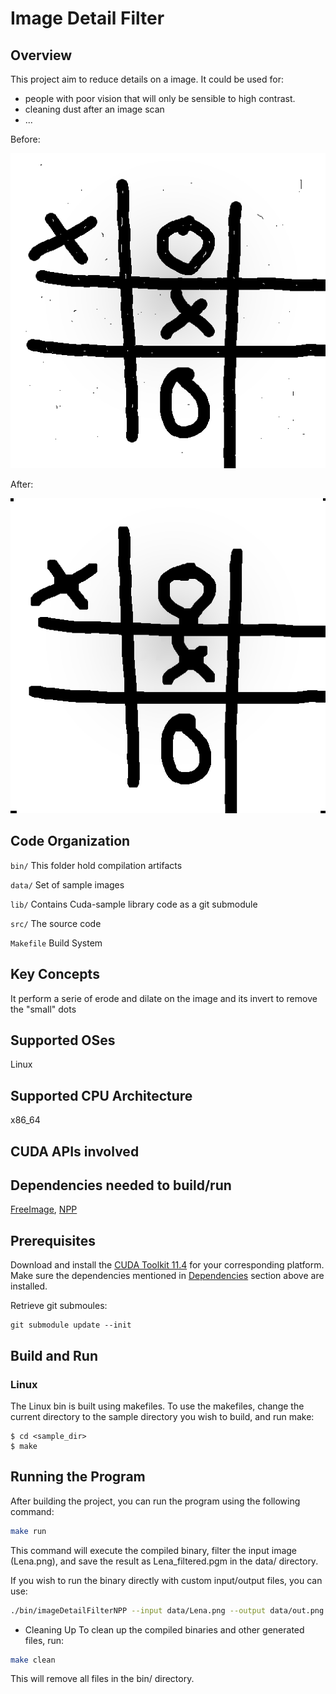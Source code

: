 # Image Detail Filter

## Overview

This project aim to reduce details on a image. 
It could be used for:
* people with poor vision that will only be sensible to high contrast.
* cleaning dust after an image scan
* ...

Before:

![Before](data/morpion.png)

After:

![After](data/morpion_filtered.png)

## Code Organization

```bin/```
This folder hold compilation artifacts

```data/```
Set of sample images

```lib/```
Contains Cuda-sample library code as a git submodule

```src/```
The source code

```Makefile```
Build System

## Key Concepts

It perform a serie of erode and dilate on the image and its invert to remove the "small" dots

## Supported OSes

Linux

## Supported CPU Architecture

x86_64

## CUDA APIs involved

## Dependencies needed to build/run
[FreeImage](../../README.md#freeimage), [NPP](../../README.md#npp)

## Prerequisites

Download and install the [CUDA Toolkit 11.4](https://developer.nvidia.com/cuda-downloads) for your corresponding platform.
Make sure the dependencies mentioned in [Dependencies]() section above are installed.

Retrieve git submoules:

```
git submodule update --init 
```

## Build and Run

### Linux
The Linux bin is built using makefiles. To use the makefiles, change the current directory to the sample directory you wish to build, and run make:
```
$ cd <sample_dir>
$ make
```

## Running the Program
After building the project, you can run the program using the following command:

```bash
make run
```

This command will execute the compiled binary, filter the input image (Lena.png), and save the result as Lena_filtered.pgm in the data/ directory.

If you wish to run the binary directly with custom input/output files, you can use:

```bash
./bin/imageDetailFilterNPP --input data/Lena.png --output data/out.png
```

- Cleaning Up
To clean up the compiled binaries and other generated files, run:


```bash
make clean
```

This will remove all files in the bin/ directory.
